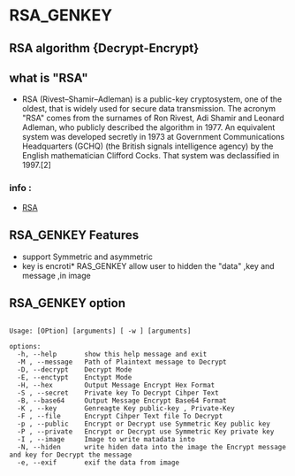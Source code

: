 # RSA_GENKEY
## RSA algorithm {Decrypt-Encrypt}
## what is "RSA"
* RSA (Rivest–Shamir–Adleman) is a public-key cryptosystem, one of the oldest, that is widely used for secure data transmission. The acronym "RSA" comes from the surnames of Ron Rivest, Adi Shamir and Leonard Adleman, who publicly described the algorithm in 1977. An equivalent system was developed secretly in 1973 at Government Communications Headquarters (GCHQ) (the British signals intelligence agency) by the English mathematician Clifford Cocks. That system was declassified in 1997.[2] 
### info :
* [RSA](https://en.wikipedia.org/wiki/Encryption)
## RSA_GENKEY Features
* support Symmetric and  asymmetric
* key is  encroti* RAS_GENKEY allow user to hidden the "data" ,key and message ,in image 
## RSA_GENKEY option 
    
```usage: rsa.py [-h] [-M] [-D] [-E] [-H] [-S] [-B] [-K] [-F] [-p] [-P] [-I] [-N] [-e]

Usage: [OPtion] [arguments] [ -w ] [arguments]

options:
  -h, --help       show this help message and exit
  -M , --message   Path of Plaintext message to Decrypt
  -D, --decrypt    Decrypt Mode
  -E, --enctypt    Enctypt Mode
  -H, --hex        Output Message Encrypt Hex Format
  -S , --secret    Private key To Decrypt Cihper Text
  -B, --base64     Output Message Encrypt Base64 Format
  -K , --key       Genreagte Key public-key , Private-Key
  -F , --file      Encrypt Cihper Text file To Decrypt
  -p , --public    Encrypt or Decrypt use Symmetric Key public key
  -P , --private   Encrypt or Decrypt use Symmetric Key private key
  -I , --image     Image to write matadata into
  -N, --hiden      write hiden data into the image the Encrypt message and key for Decrypt the message
  -e, --exif       exif the data from image

```
